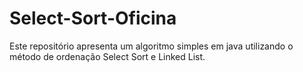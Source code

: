 # Select-Sort-Oficina
Este repositório apresenta um algoritmo simples em java utilizando o método de ordenação Select Sort e Linked List.
